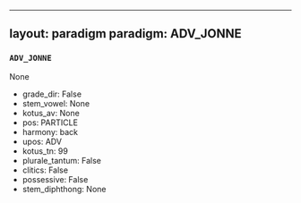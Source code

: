 
---
layout: paradigm
paradigm: ADV_JONNE
---
### ` ADV_JONNE `

None
* grade_dir: False
* stem_vowel: None
* kotus_av: None
* pos: PARTICLE
* harmony: back
* upos: ADV
* kotus_tn: 99
* plurale_tantum: False
* clitics: False
* possessive: False
* stem_diphthong: None
